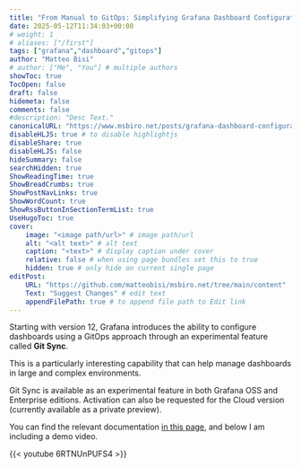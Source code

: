 ```yaml
---
title: "From Manual to GitOps: Simplifying Grafana Dashboard Configuration with Git Sync"
date: 2025-05-12T11:34:03+00:00
# weight: 1
# aliases: ["/first"]
tags: ["grafana","dashboard","gitops"]
author: "Matteo Bisi"
# author: ["Me", "You"] # multiple authors
showToc: true
TocOpen: false
draft: false
hidemeta: false
comments: false
#description: "Desc Text."
canonicalURL: "https://www.msbiro.net/posts/grafana-dashboard-configuration-with-gitops/"
disableHLJS: true # to disable highlightjs
disableShare: true
disableHLJS: false
hideSummary: false
searchHidden: true
ShowReadingTime: true
ShowBreadCrumbs: true
ShowPostNavLinks: true
ShowWordCount: true
ShowRssButtonInSectionTermList: true
UseHugoToc: true
cover:
    image: "<image path/url>" # image path/url
    alt: "<alt text>" # alt text
    caption: "<text>" # display caption under cover
    relative: false # when using page bundles set this to true
    hidden: true # only hide on current single page
editPost:
    URL: "https://github.com/matteobisi/msbiro.net/tree/main/content"
    Text: "Suggest Changes" # edit text
    appendFilePath: true # to append file path to Edit link
---
```

Starting with version 12, Grafana introduces the ability to configure dashboards using a GitOps approach through an experimental feature called **Git Sync**.

This is a particularly interesting capability that can help manage dashboards in large and complex environments.

Git Sync is available as an experimental feature in both Grafana OSS and Enterprise editions. Activation can also be requested for the Cloud version (currently available as a private preview).

You can find the relevant documentation [in this page](https://grafana.com/docs/grafana/latest/observability-as-code/provision-resources/intro-git-sync/), and below I am including a demo video.

{{< youtube 6RTNUnPUFS4 >}}
